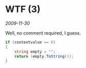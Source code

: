 # WTF (3)
_2009-11-30_

Well, no comment required, I guess.

``` C#
if (contextvalue == 0)
{
    string empty = "";
    return (empty.ToString());
}
```
